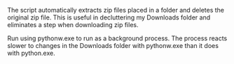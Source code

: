 The script automatically extracts zip files placed in a folder and deletes the original zip file. This is useful in 
decluttering my Downloads folder and eliminates a step when downloading zip files.

Run using pythonw.exe to run as a background process. The process reacts slower to changes in the Downloads folder
with pythonw.exe than it does with python.exe.